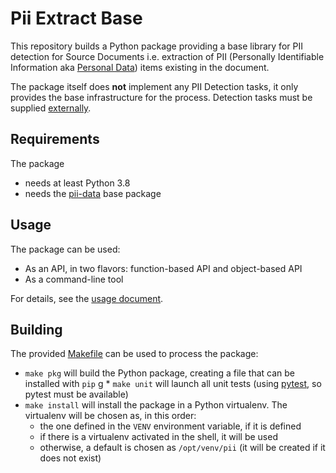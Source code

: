 # Pii Extract Base

This repository builds a Python package providing a base library for PII 
detection for Source Documents i.e. extraction of PII (Personally Identifiable
Information aka [Personal Data]) items existing in the document.

The package itself does **not** implement any PII Detection tasks, it only
provides the base infrastructure for the process. Detection tasks must be
supplied [externally].


## Requirements

The package 
 * needs at least Python 3.8
 * needs the [pii-data] base package


## Usage

The package can be used:
 * As an API, in two flavors: function-based API and object-based API
 * As a command-line tool

For details, see the [usage document].


## Building

The provided [Makefile] can be used to process the package:
 * `make pkg` will build the Python package, creating a file that can be
   installed with `pip`
g * `make unit` will launch all unit tests (using [pytest], so pytest must be
   available)
 * `make install` will install the package in a Python virtualenv. The
   virtualenv will be chosen as, in this order:
     - the one defined in the `VENV` environment variable, if it is defined
     - if there is a virtualenv activated in the shell, it will be used
     - otherwise, a default is chosen as `/opt/venv/pii` (it will be
       created if it does not exist)


[pii-data]: https://github.com/piisa/pii-data
[python-stdnum]: https://github.com/arthurdejong/python-stdnum
[Makefile]: Makefile
[usage document]: doc/usage.md

[pytest]: https://docs.pytest.org
[Personal Data]: https://en.wikipedia.org/wiki/Personal_data
[externally]: doc/task%20definition.md
